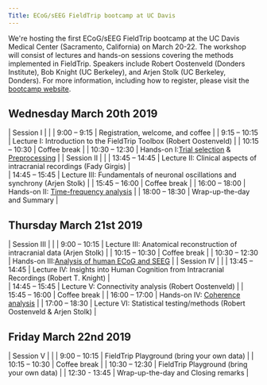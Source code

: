 ```yaml
---
Title: ECoG/sEEG FieldTrip bootcamp at UC Davis
---
```


We're hosting the first ECoG/sEEG FieldTrip bootcamp at the UC Davis
Medical Center (Sacramento, California) on March 20-22. The workshop
will consist of lectures and hands-on sessions covering the methods
implemented in FieldTrip. Speakers include Robert Oostenveld (Donders
Institute), Bob Knight (UC Berkeley), and Arjen Stolk (UC Berkeley,
Donders). For more information, including how to register, please
visit the [bootcamp website](https://saez.faculty.ucdavis.edu/fieldtrip-bootcamp/).


## Wednesday March 20th 2019

| Session I     |                                                                                                      |
| 9:00 – 9:15   | Registration, welcome, and coffee                                                                    |
| 9:15 – 10:15  | Lecture I: Introduction to the FieldTrip Toolbox (Robert Oostenveld)                                 |
| 10:15 – 10:30 | Coffee break                                                                                         |
| 10:30 – 12:30 | Hands-on I:[Trial selection](/tutorial/preprocessing) & [Preprocessing](/tutorial/preprocessing_erp) |
| Session II    |                                                                                                      |
| 13:45 – 14:45 | Lecture II: Clinical aspects of intracranial recordings (Fady Girgis)                                |                                                                         
| 14:45 – 15:45 | Lecture III: Fundamentals of neuronal oscillations and synchrony (Arjen Stolk)                       |
| 15:45 – 16:00 | Coffee break                                                                                         |
| 16:00 – 18:00 | Hands-on II: [Time-frequency analysis](/tutorial/timefrequencyanalysis)                              |
| 18:00 – 18:30 | Wrap-up-the-day and Summary                                                                          |

## Thursday March 21st 2019

| Session III   |                                                                                                      |
| 9:00 – 10:15  | Lecture III: Anatomical reconstruction of intracranial data (Arjen Stolk)                            |
| 10:15 – 10:30 | Coffee break                                                                                         |
| 10:30 – 12:30 | Hands-on III:[Analysis of human ECoG and SEEG](/tutorial/human_ecog)                                 |
| Session IV    |                                                                                                      |
| 13:45 – 14:45 | Lecture IV: Insights into Human Cognition from Intracranial Recordings (Robert T. Knight)            |                                                                         
| 14:45 – 15:45 | Lecture V: Connectivity analysis (Robert Oostenveld)                                                 |
| 15:45 – 16:00 | Coffee break                                                                                         |
| 16:00 – 17:00 | Hands-on IV: [Coherence analysis](/tutorial/coherence)                                               |
| 17:00 – 18:30 | Lecture VI: Statistical testing/methods (Robert Oostenveld & Arjen Stolk)                            |

## Friday March 22nd 2019

| Session V     |                                                                                                      |
| 9:00 – 10:15  | FieldTrip Playground (bring your own data)                                                           |
| 10:15 – 10:30 | Coffee break                                                                                         |
| 10:30 – 12:30 | FieldTrip Playground (bring your own data)                                                           |
| 12:30 - 13:45 | Wrap-up-the-day and Closing remarks                                                                  |



